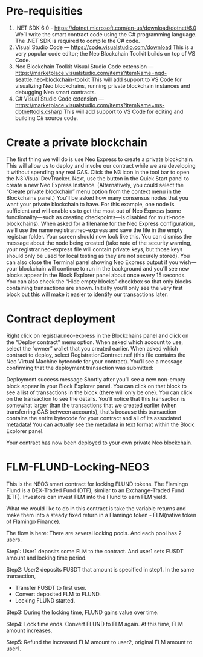 # Pre-requisities
1. .NET SDK 6.0 - https://dotnet.microsoft.com/en-us/download/dotnet/6.0
  We’ll write the smart contract code using the C# programming language. The .NET SDK is required to compile the C# code.
2. Visual Studio Code — https://code.visualstudio.com/download
  This is a very popular code editor; the Neo Blockchain Toolkit builds on top of VS Code.
3. Neo Blockchain Toolkit Visual Studio Code extension — https://marketplace.visualstudio.com/items?itemName=ngd-seattle.neo-blockchain-toolkit
  This will add support to VS Code for visualizing Neo blockchains, running private blockchain instances and debugging Neo smart contracts.
4. C# Visual Studio Code extension — https://marketplace.visualstudio.com/items?itemName=ms-dotnettools.csharp
  This will add support to VS Code for editing and building C# source code.
  
# Create a private blockchain
The first thing we will do is use Neo Express to create a private blockchain. This will allow us to deploy and invoke our contract while we are developing it without spending any real GAS.
Click the N3 icon in the tool bar to open the N3 Visual DevTracker.
Next, use the button in the Quick Start panel to create a new Neo Express Instance.
(Alternatively, you could select the “Create private blockchain” menu option from the context menu in the Blockchains panel.)
You’ll be asked how many consensus nodes that you want your private blockchain to have. For this example, one node is sufficient and will enable us to get the most out of Neo Express (some functionality—such as creating checkpoints—is disabled for multi-node blockchains).
When asked for a filename for the Neo Express configuration, we’ll use the name registrar.neo-express and save the file in the empty registrar folder.
Your screen should now look like this.
You can dismiss the message about the node being created (take note of the security warning, your registrar.neo-express file will contain private keys, but those keys should only be used for local testing as they are not securely stored). You can also close the Terminal panel showing Neo Express output if you wish—your blockchain will continue to run in the background and you’ll see new blocks appear in the Block Explorer panel about once every 15 seconds.
You can also check the “Hide empty blocks” checkbox so that only blocks containing transactions are shown. Initially you’ll only see the very first block but this will make it easier to identify our transactions later.

# Contract deployment
Right click on registrar.neo-express in the Blockchains panel and click on the “Deploy contract” menu option. When asked which account to use, select the “owner” wallet that you created earlier. When asked which contract to deploy, select RegistrationContract.nef (this file contains the Neo Virtual Machine bytecode for your contract). You’ll see a message confirming that the deployment transaction was submitted:

Deployment success message
Shortly after you’ll see a new non-empty block appear in your Block Explorer panel. You can click on that block to see a list of transactions in the block (there will only be one). You can click on the transaction to see the details.
You’ll notice that this transaction is somewhat larger than the transactions that we created earlier (when transferring GAS between accounts), that’s because this transaction contains the entire bytecode for your contract and all of its associated metadata! You can actually see the metadata in text format within the Block Explorer panel.

Your contract has now been deployed to your own private Neo blockchain.
# FLM-FLUND-Locking-NEO3
This is the NEO3 smart contract for locking FLUND tokens.
The Flamingo Flund is a DEX-Traded Fund (DTF), similar to an Exchange-Traded Fund (ETF). Investors can invest FLM into the Flund to earn FLM yield.

What we would like to do in this contract is take the variable returns and make them into a steady fixed return in a Flamingo token - FLM(native token of Flamingo Finance).

The flow is here:
There are several locking pools. And each pool has 2 users.

Step1:
User1 deposits some FLM to the contract.
And user1 sets FUSDT amount and locking time period.

Step2:
User2 deposits FUSDT that amount is specified in step1.
In the same transaction,
- Transfer FUSDT to first user.
- Convert deposited FLM to FLUND.
- Locking FLUND started.

Step3:
During the locking time, FLUND gains value over time.

Step4:
Lock time ends.
Convert FLUND to FLM again. At this time, FLM amount increases.

Step5:
Refund the increased FLM amount to user2, original FLM amount to user1.


